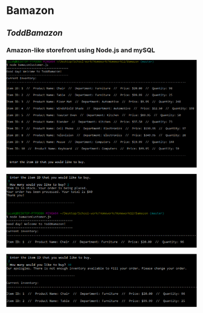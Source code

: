# Bamazon
## *ToddBamazon*

### Amazon-like storefront using Node.js and mySQL

![GitHub Logo](bamazon1.PNG)

![GitHub Logo](bamazon2.PNG)

![GitHub Logo](bamazon3.PNG)
